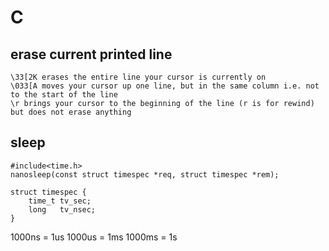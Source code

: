 # C

## erase current printed line

    \33[2K erases the entire line your cursor is currently on
    \033[A moves your cursor up one line, but in the same column i.e. not to the start of the line
    \r brings your cursor to the beginning of the line (r is for rewind) but does not erase anything

## sleep

    #include<time.h>
    nanosleep(const struct timespec *req, struct timespec *rem);

    struct timespec {
        time_t tv_sec;
        long   tv_nsec;
    }

 1000ns = 1us 
 1000us = 1ms
 1000ms  = 1s
